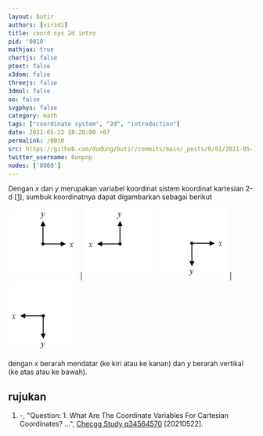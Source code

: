```yaml
---
layout: butir
authors: [viridi]
title: coord sys 2d intro
pid: '0010'
mathjax: true
chartjs: false
ptext: false
x3dom: false
threejs: false
3dmol: false
oo: false
svgphys: false
category: math
tags: ["coordinate system", "2d", "introduction"]
date: 2021-05-22 18:28:00 +07
permalink: /0010
src: https://github.com/dudung/butir/commits/main/_posts/0/01/2021-05-13-coord-sys-2d-intro.md
twitter_username: 6unpnp
nodes: ['0000']
---
```

Dengan $x$ dan $y$ merupakan variabel koordinat sistem koordinat kartesian 2-d [[1](#r01)], sumbuk koordinatnya dapat digambarkan sebagai berikut

![](assets/img/0/01/0010-a.png) | ![](assets/img/0/01/0010-b.png)
![](assets/img/0/01/0010-c.png) | ![](assets/img/0/01/0010-d.png)

dengan $x$ berarah mendatar (ke kiri atau ke kanan) dan $y$ berarah vertikal (ke atas atau ke bawah).


## rujukan
1. <a name="r01"></a>-, "Question: 1. What Are The Coordinate Variables For Cartesian Coordinates? ...", [Checgg Study q34564570](https://www.chegg.com/homework-help/questions-and-answers/1-coordinate-variables-cartesian-coordinates-2-coordinate-unit-vectors-cartesian-coordinat-q34564570) [20210522].
